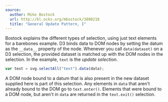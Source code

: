 ```yaml
---
source:
  author: Mike Bostock
  url: http://bl.ocks.org/mbostock/3808218
  title: "General Update Pattern, I"
---
```


Bostock explains the different types of selection, using just text elements for a barebones example. D3 binds data to DOM nodes by setting the datum as the `__data__` property of the node. Whenever you call `data(dataset)` on a D3 selection, the provided dataset is matched up with the DOM nodes in the selection. In the example, `text` is the _update selection_.

```javascript
var text = svg.selectAll("text").data(data);
```

A DOM node bound to a datum that is also present in the new dataset supplied here is part of this selection. Any elements in `data` that aren't already bound to the DOM go to `text.enter()`. Elements that were bound to a DOM node, but aren't in `data` are returned in the `text.exit()` selection.

